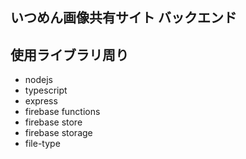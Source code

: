 ## いつめん画像共有サイト バックエンド

## 使用ライブラリ周り

- nodejs
- typescript
- express
- firebase functions
- firebase store
- firebase storage
- file-type
